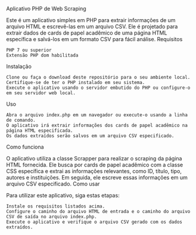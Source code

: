 Aplicativo PHP de Web Scraping

Este é um aplicativo simples em PHP para extrair informações de um arquivo HTML e escrevê-las em um arquivo CSV. Ele é projetado para extrair dados de cards de papel acadêmico de uma página HTML específica e salvá-los em um formato CSV para fácil análise.
Requisitos

    PHP 7 ou superior
    Extensão PHP dom habilitada

Instalação

    Clone ou faça o download deste repositório para o seu ambiente local.
    Certifique-se de ter o PHP instalado em seu sistema.
    Execute o aplicativo usando o servidor embutido do PHP ou configure-o em seu servidor web local.

Uso

    Abra o arquivo index.php em um navegador ou execute-o usando a linha de comando.
    O aplicativo irá extrair informações dos cards de papel acadêmico na página HTML especificada.
    Os dados extraídos serão salvos em um arquivo CSV especificado.

Como funciona

O aplicativo utiliza a classe Scrapper para realizar o scraping da página HTML fornecida. Ele busca por cards de papel acadêmico com a classe CSS específica e extrai as informações relevantes, como ID, título, tipo, autores e instituições. Em seguida, ele escreve essas informações em um arquivo CSV especificado.
Como usar

Para utilizar este aplicativo, siga estas etapas:

    Instale os requisitos listados acima.
    Configure o caminho do arquivo HTML de entrada e o caminho do arquivo CSV de saída no arquivo index.php.
    Execute o aplicativo e verifique o arquivo CSV gerado com os dados extraídos.
